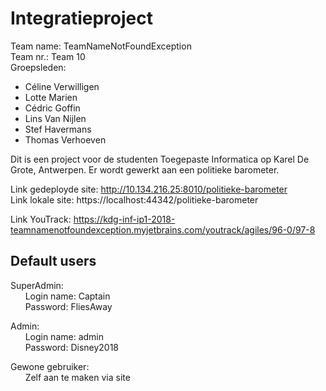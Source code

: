 # Integratieproject #
 Team name: TeamNameNotFoundException  
 Team nr.: Team 10  
Groepsleden: 
* Céline Verwilligen
* Lotte Marien
* Cédric Goffin
* Lins Van Nijlen
* Stef Havermans
* Thomas Verhoeven


Dit is een project voor de studenten Toegepaste Informatica op Karel De Grote, Antwerpen. 
Er wordt gewerkt aan een politieke barometer.

Link gedeployde site: http://10.134.216.25:8010/politieke-barometer  
Link lokale site: https://localhost:44342/politieke-barometer  
  
Link YouTrack: https://kdg-inf-ip1-2018-teamnamenotfoundexception.myjetbrains.com/youtrack/agiles/96-0/97-8  

Default users
-------------------

SuperAdmin:   
&nbsp;&nbsp;&nbsp;&nbsp;&nbsp;&nbsp;Login name: Captain  
&nbsp;&nbsp;&nbsp;&nbsp;&nbsp;&nbsp;Password: FliesAway  
  
Admin:  
&nbsp;&nbsp;&nbsp;&nbsp;&nbsp;&nbsp;Login name: admin  
&nbsp;&nbsp;&nbsp;&nbsp;&nbsp;&nbsp;Password: Disney2018  
  
Gewone gebruiker:  
&nbsp;&nbsp;&nbsp;&nbsp;&nbsp;&nbsp;Zelf aan te maken via site  

